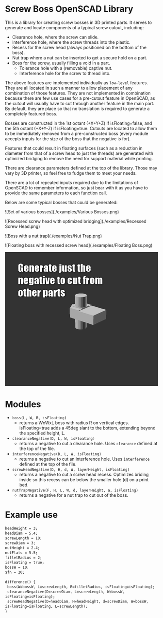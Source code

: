 # Screw Boss OpenSCAD Library
This is a library for creating screw bosses in 3D printed parts. It serves
to generate and locate components of a typical screw cutout, including:

  - Clearance hole, where the screw can slide.
  - Interference hole, where the screw threads into the plastic.
  - Recess for the screw head (always positioned on the bottom of the boss).
  - Nut trap where a nut can be inserted to get a secure hold on a part.
  - Boss for the screw, usually filling a void in a part.
    - Tolerance hole with a (removable) captive nut.
    - Interference hole for the screw to thread into.

The above features are implemented individually as `low-level` features.
They are all located in such a manner to allow placement of any
combination of those features. They are not implemented in combination
because there are few use cases for a pre-cutout feature in OpenSCAD,
as the cutout will usually have to cut through another feature in the
main part. By default, they are place so that no translation is required
to generate a completely featured boss. 

Bosses are constructed in the 1st octant (+X+Y+Z) if isFloating=false, and 
the 5th octant (+X+Y-Z) if isFloating=true. Cutouts are located to allow
them to be immediately removed from a pre-constructed boss (every module
accepts inputs for the size of the boss that the negative is for).

Features that could result in floating surfaces (such as a reduction in
diameter from that of a screw head to just the threads) are generated with
optimized bridging to remove the need for support material while printing.

There are clearance parameters defined at the top of the library. Those
may vary by 3D printer, so feel free to fudge them to meet your needs.

There are a lot of repeated inputs required due to the limitations of
OpenSCAD to remember information, so just bear with it as you have to
provide the same parameters to each function call.

Below are some typical bosses that could be generated:

 ![Set of various bosses](./examples/Various Bosses.png)
 
 ![Recessed screw head with optimized bridging](./examples/Recessed Screw Head.png)
 
 ![Boss with a nut trap](./examples/Nut Trap.png)
 
 ![Floating boss with  recessed screw head](./examples/Floating Boss.png)
 
 ![Negative body for subtracting a bore and nut trap from another body](./examples/Negative.png)


# Modules

- `boss(L, W, R, isFloating)` 
    - returns a WxWxL boss with radius R on vertical edges. isFloating=true 
      adds a 45deg slant to the bottom, extending beyond the specified height, L.
- `clearanceNegative(D, L, W, isFloating)`
    - returns a negative to cut a clearance hole. Uses `clearance` defined 
      at the top of the file.
- `interferenceNegative(D, L, W, isFloating)`
    - returns a negative to cut an interference hole. Uses `interference` 
      defined at the top of the file.
- `screwHeadNegative(D, H, d, W, layerHeight, isFloating)`
    - returns a negative to cut a screw head recess. Optimizes briding inside 
      so this recess can be below the smaller hole (d) on a print bed. 
- `nutTrapNegative(F, H, L, W, d, layerHeight, a, isFloating)`
    - returns a negative for a nut trap to cut out of the boss.
 
 # Example use
 ```openscad
headHeight = 3;
headDiam = 5.4;
screwLength = 10;
screwDiam = 3;
nutHeight = 2.4;
nutFlats = 5.5;
filletRadius = 2;
isFloating = true;
bossW = 10;
$fn = 20;

difference() {
  boss(W=bossW, L=screwLength, R=filletRadius, isFloating=isFloating);
  clearanceNegative(D=screwDiam, L=screwLength, W=bossW, isFloating=isFloating);
  screwHeadNegative(D=headDiam, H=headHeight, d=screwDiam, W=bossW, isFloating=isFloating, L=screwLength);
}
```